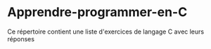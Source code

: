 # Apprendre-programmer-en-C

Ce répertoire contient une liste d'exercices de langage C avec leurs réponses
